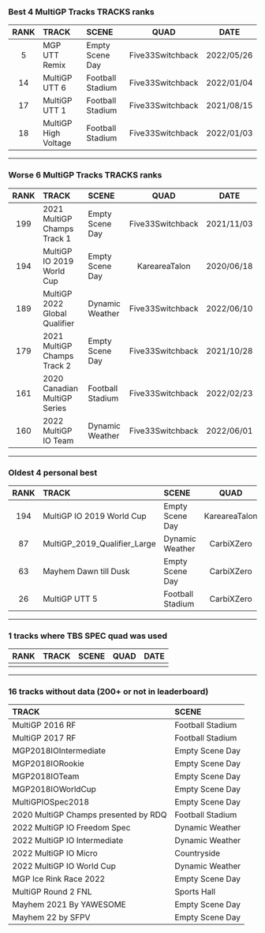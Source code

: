 ### Best 4 MultiGP Tracks TRACKS ranks
|RANK|TRACK|SCENE|QUAD|DATE|
|:---:|:---|:---|:---:|:---:|
|5|MGP UTT Remix|Empty Scene Day|Five33Switchback|2022/05/26|
|14|MultiGP UTT 6|Football Stadium|Five33Switchback|2022/01/04|
|17|MultiGP UTT 1|Football Stadium|Five33Switchback|2021/08/15|
|18|MultiGP High Voltage|Football Stadium|Five33Switchback|2022/01/03|
---
### Worse 6 MultiGP Tracks TRACKS ranks
|RANK|TRACK|SCENE|QUAD|DATE|
|:---:|:---|:---|:---:|:---:|
|199|2021 MultiGP Champs Track 1|Empty Scene Day|Five33Switchback|2021/11/03|
|194|MultiGP IO 2019 World Cup|Empty Scene Day|KareareaTalon|2020/06/18|
|189|MultiGP 2022 Global Qualifier|Dynamic Weather|Five33Switchback|2022/06/10|
|179|2021 MultiGP Champs Track 2|Empty Scene Day|Five33Switchback|2021/10/28|
|161|2020 Canadian MultiGP Series|Football Stadium|Five33Switchback|2022/02/23|
|160|2022 MultiGP IO Team|Dynamic Weather|Five33Switchback|2022/06/01|
---
### Oldest 4 personal best
|RANK|TRACK|SCENE|QUAD|DATE|
|:---:|:---|:---|:---:|:---:|
|194|MultiGP IO 2019 World Cup|Empty Scene Day|KareareaTalon|2020/06/18|
|87|MultiGP_2019_Qualifier_Large|Dynamic Weather|CarbiXZero|2021/03/04|
|63|Mayhem Dawn till Dusk|Empty Scene Day|CarbiXZero|2021/03/08|
|26|MultiGP UTT 5|Football Stadium|CarbiXZero|2021/05/09|
---
### 1 tracks where TBS SPEC quad was used
|RANK|TRACK|SCENE|QUAD|DATE|
|:---:|:---|:---|:---:|:---:|
||||||
---
### 16 tracks without data (200+ or not in leaderboard)
|TRACK|SCENE|
|:---|:---|
|MultiGP 2016 RF|Football Stadium|
|MultiGP 2017 RF|Football Stadium|
|MGP2018IOIntermediate|Empty Scene Day|
|MGP2018IORookie|Empty Scene Day|
|MGP2018IOTeam|Empty Scene Day|
|MGP2018IOWorldCup|Empty Scene Day|
|MultiGPIOSpec2018|Empty Scene Day|
|2020 MultiGP Champs presented by RDQ|Football Stadium|
|2022 MultiGP IO Freedom Spec|Dynamic Weather|
|2022 MultiGP IO Intermediate|Dynamic Weather|
|2022 MultiGP IO Micro|Countryside|
|2022 MultiGP IO World Cup|Dynamic Weather|
|MGP Ice Rink Race 2022|Empty Scene Day|
|MultiGP Round 2 FNL|Sports Hall|
|Mayhem 2021 By YAWESOME|Empty Scene Day|
|Mayhem 22 by SFPV|Empty Scene Day|
